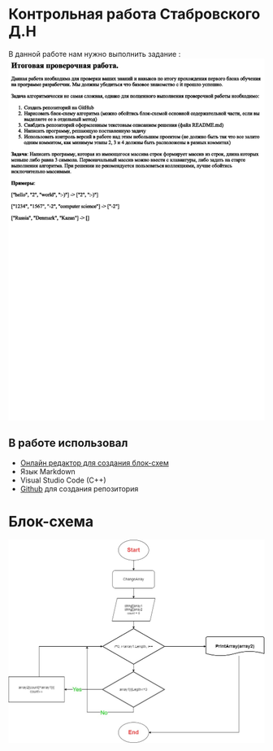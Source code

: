 # Контрольная работа Стабровского Д.Н

В данной работе нам нужно выполнить задание :
![](https://github.com/Shakalych/Control_Work/blob/main/Work.png)

## В работе использовал
-  [Онлайн редактор для создания блок-схем](https://www.diagrams.net/)
- Язык Markdown
- Visual Studio Code (C++)
- [Github](https://github.com/Shakalych/Control_Work) для создания репозитория

# Блок-схема 
![](https://github.com/Shakalych/Control_Work/blob/main/Block.jpg)


